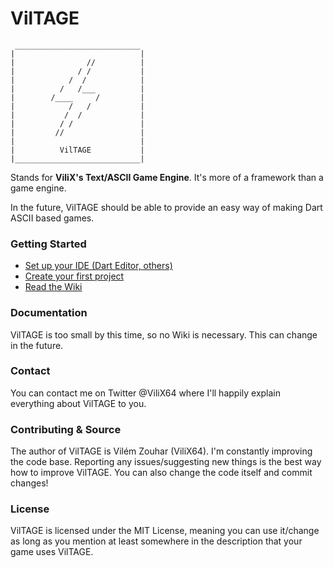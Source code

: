 VilTAGE
=======

```
 ____________________________
|                            |
|                //          |
|              / /           |
|            /  /            |
|          /   /___          |
|        /____     /         |
|            /   /           |
|           /  /             |
|          / /               |
|         //                 |
|                            |
|          VilTAGE           |
|____________________________|
```

Stands for **ViliX's Text/ASCII Game Engine**. It's more of a framework than a game engine.

In the future, VilTAGE should be able to provide an easy way of making Dart ASCII based games.

### Getting Started

* [Set up your IDE (Dart Editor, others)](https://github.com/ViliX64/VilTAGE/wiki/Setting-up-IDE)
* [Create your first project](https://github.com/ViliX64/VilTAGE/wiki/Creating-first-project)
* [Read the Wiki](https://github.com/ViliX64/VilTAGE/wiki)

### Documentation

VilTAGE is too small by this time, so no Wiki is necessary. This can change in the future.

### Contact

You can contact me on Twitter @ViliX64 where I'll happily explain everything about VilTAGE to you.

### Contributing & Source

The author of VilTAGE is Vilém Zouhar (ViliX64). I'm constantly improving the code base. Reporting any issues/suggesting new things is the best way how to improve VilTAGE. You can also change the code itself and commit changes!

### License

VilTAGE is licensed under the MIT License, meaning you can use it/change as long as you mention at least somewhere in the description that your game uses VilTAGE.